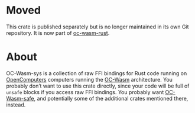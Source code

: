 Moved
=====

This crate is published separately but is no longer maintained in its own Git
repository. It is now part of
[oc-wasm-rust](https://gitlab.com/Hawk777/oc-wasm-rust).

About
=====

OC-Wasm-sys is a collection of raw FFI bindings for Rust code running on
[OpenComputers](https://oc.cil.li/) computers running the
[OC-Wasm](https://gitlab.com/Hawk777/oc-wasm) architecture. You probably don’t
want to use this crate directly, since your code will be full of `unsafe`
blocks if you access raw FFI bindings. You probably want
[OC-Wasm-safe](https://gitlab.com/Hawk777/oc-wasm-safe), and potentially some
of the additional crates mentioned there, instead.
